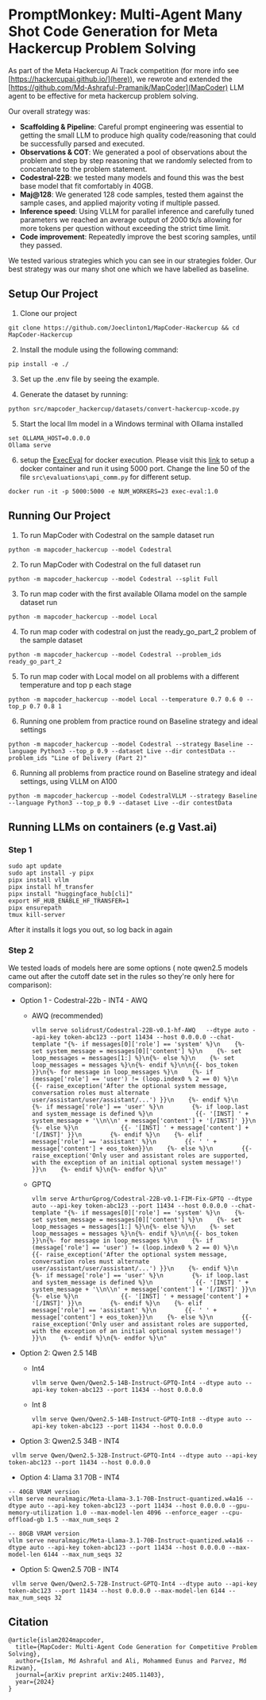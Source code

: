 # PromptMonkey: Multi-Agent Many Shot Code Generation for Meta Hackercup Problem Solving

As part of the Meta Hackercup Ai Track competition (for more info see [https://hackercupai.github.io/](here)), we rewrote and extended the [https://github.com/Md-Ashraful-Pramanik/MapCoder](MapCoder) LLM agent to be effective for meta hackercup problem solving.

Our overall strategy was:

- **Scaffolding & Pipeline**: Careful prompt engineering was essential to getting the small LLM to produce high quality code/reasoning that could be successfully parsed and executed.
- **Observations & COT**: We generated a pool of observations about the problem and step by step reasoning that we randomly selected from to concatenate to the problem statement.
- **Codestral-22B**: we tested many models and found this was the best base model that fit comfortably in 40GB.
- **Maj@128**: We generated 128 code samples, tested them against the sample cases, and applied majority voting if multiple passed.
- **Inference speed**: Using VLLM for parallel inference and carefully tuned parameters we reached an average output of 2000 tk/s allowing for more tokens per question without exceeding the strict time limit.
- **Code improvement**: Repeatedly improve the best scoring samples, until they passed.

We tested various strategies which you can see in our strategies folder. Our best strategy was our many shot one which we have labelled as baseline.

## Setup Our Project
1. Clone our project
```
git clone https://github.com/Joeclinton1/MapCoder-Hackercup && cd MapCoder-Hackercup
```

2. Install the module using the following command:
```
pip install -e ./
```

3. Set up the .env file by seeing the example.


4. Generate the dataset by running: 
```
python src/mapcoder_hackercup/datasets/convert-hackercup-xcode.py
```

5. Start the local llm model in a Windows terminal with Ollama installed 
```
set OLLAMA_HOST=0.0.0.0
Ollama serve
```
6. setup the [ExecEval](https://github.com/ntunlp/ExecEval) for docker execution. Please visit this [link](https://github.com/ntunlp/ExecEval) to setup a docker container and run it using 5000 port. Change the line 50 of the file `src\evaluations\api_comm.py` for different setup.
```
docker run -it -p 5000:5000 -e NUM_WORKERS=23 exec-eval:1.0
```

## Running Our Project

1. To run MapCoder with Codestral on the sample dataset run
```
python -m mapcoder_hackercup --model Codestral
```
2. To run MapCoder with Codestral on the full dataset run
```
python -m mapcoder_hackercup --model Codestral --split Full
```
3. To run map coder with the first available Ollama model on the sample dataset run
```
python -m mapcoder_hackercup --model Local
```

4. To run map coder with codestral on just the ready_go_part_2 problem of the sample dataset
```
python -m mapcoder_hackercup --model Codestral --problem_ids ready_go_part_2
```

5. To run map coder with Local model on all problems with a different temperature and top p each stage
```
python -m mapcoder_hackercup --model Local --temperature 0.7 0.6 0 --top_p 0.7 0.8 1
```

6. Running one problem from practice round on Baseline strategy and ideal settings
```
python -m mapcoder_hackercup --model Codestral --strategy Baseline --language Python3 --top_p 0.9 --dataset Live --dir contestData --problem_ids "Line of Delivery (Part 2)"
```

6. Running all problems from practice round on Baseline strategy and ideal settings, using VLLM on A100
```
python -m mapcoder_hackercup --model CodestralVLLM --strategy Baseline --language Python3 --top_p 0.9 --dataset Live --dir contestData
```

## Running LLMs on containers (e.g Vast.ai)

### Step 1
```
sudo apt update
sudo apt install -y pipx
pipx install vllm
pipx install hf_transfer
pipx install "huggingface_hub[cli]"
export HF_HUB_ENABLE_HF_TRANSFER=1
pipx ensurepath
tmux kill-server
```
After it installs it logs you out, so log back in again

### Step 2
We tested loads of models here are some options
( note qwen2.5 models came out after the cutoff date set in the rules so they're only here for comparison):

- Option 1 - Codestral-22b - INT4 - AWQ 
  - AWQ (recommended)
    ```
    vllm serve solidrust/Codestral-22B-v0.1-hf-AWQ   --dtype auto --api-key token-abc123 --port 11434 --host 0.0.0.0 --chat-template "{%- if messages[0]['role'] == 'system' %}\n    {%- set system_message = messages[0]['content'] %}\n    {%- set loop_messages = messages[1:] %}\n{%- else %}\n    {%- set loop_messages = messages %}\n{%- endif %}\n\n{{- bos_token }}\n{%- for message in loop_messages %}\n    {%- if (message['role'] == 'user') != (loop.index0 % 2 == 0) %}\n        {{- raise_exception('After the optional system message, conversation roles must alternate user/assistant/user/assistant/...') }}\n    {%- endif %}\n    {%- if message['role'] == 'user' %}\n        {%- if loop.last and system_message is defined %}\n            {{- '[INST] ' + system_message + '\\n\\n' + message['content'] + '[/INST]' }}\n        {%- else %}\n            {{- '[INST] ' + message['content'] + '[/INST]' }}\n        {%- endif %}\n    {%- elif message['role'] == 'assistant' %}\n        {{- ' ' + message['content'] + eos_token}}\n    {%- else %}\n        {{- raise_exception('Only user and assistant roles are supported, with the exception of an initial optional system message!') }}\n    {%- endif %}\n{%- endfor %}\n" 
    ```
  - GPTQ
    ```
    vllm serve ArthurGprog/Codestral-22B-v0.1-FIM-Fix-GPTQ --dtype auto --api-key token-abc123 --port 11434 --host 0.0.0.0 --chat-template "{%- if messages[0]['role'] == 'system' %}\n    {%- set system_message = messages[0]['content'] %}\n    {%- set loop_messages = messages[1:] %}\n{%- else %}\n    {%- set loop_messages = messages %}\n{%- endif %}\n\n{{- bos_token }}\n{%- for message in loop_messages %}\n    {%- if (message['role'] == 'user') != (loop.index0 % 2 == 0) %}\n        {{- raise_exception('After the optional system message, conversation roles must alternate user/assistant/user/assistant/...') }}\n    {%- endif %}\n    {%- if message['role'] == 'user' %}\n        {%- if loop.last and system_message is defined %}\n            {{- '[INST] ' + system_message + '\\n\\n' + message['content'] + '[/INST]' }}\n        {%- else %}\n            {{- '[INST] ' + message['content'] + '[/INST]' }}\n        {%- endif %}\n    {%- elif message['role'] == 'assistant' %}\n        {{- ' ' + message['content'] + eos_token}}\n    {%- else %}\n        {{- raise_exception('Only user and assistant roles are supported, with the exception of an initial optional system message!') }}\n    {%- endif %}\n{%- endfor %}\n"
    ```

- Option 2: Qwen 2.5 14B 
  - Int4
    ```
    vllm serve Qwen/Qwen2.5-14B-Instruct-GPTQ-Int4 --dtype auto --api-key token-abc123 --port 11434 --host 0.0.0.0 
    ```

  - Int 8
    ```
    vllm serve Qwen/Qwen2.5-14B-Instruct-GPTQ-Int8 --dtype auto --api-key token-abc123 --port 11434 --host 0.0.0.0 
    ```

- Option 3: Qwen2.5 34B - INT4
```
 vllm serve Qwen/Qwen2.5-32B-Instruct-GPTQ-Int4 --dtype auto --api-key token-abc123 --port 11434 --host 0.0.0.0
```

- Option 4: Llama 3.1 70B - INT4

```
-- 40GB VRAM version
vllm serve neuralmagic/Meta-Llama-3.1-70B-Instruct-quantized.w4a16 --dtype auto --api-key token-abc123 --port 11434 --host 0.0.0.0 --gpu-memory-utilization 1.0 --max-model-len 4096 --enforce_eager --cpu-offload-gb 1.5 --max_num_seqs 2

-- 80GB VRAM version
vllm serve neuralmagic/Meta-Llama-3.1-70B-Instruct-quantized.w4a16 --dtype auto --api-key token-abc123 --port 11434 --host 0.0.0.0 --max-model-len 6144 --max_num_seqs 32
```

- Option 5: Qwen2.5 70B - INT4
```
 vllm serve Qwen/Qwen2.5-72B-Instruct-GPTQ-Int4 --dtype auto --api-key token-abc123 --port 11434 --host 0.0.0.0 --max-model-len 6144 --max_num_seqs 32  
```




## Citation
```
@article{islam2024mapcoder,
  title={MapCoder: Multi-Agent Code Generation for Competitive Problem Solving},
  author={Islam, Md Ashraful and Ali, Mohammed Eunus and Parvez, Md Rizwan},
  journal={arXiv preprint arXiv:2405.11403},
  year={2024}
}
```
